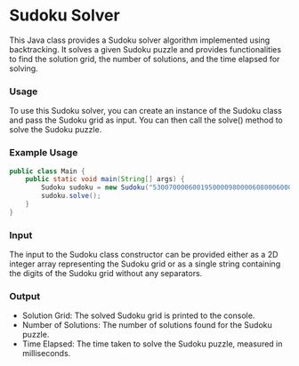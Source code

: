 # Sudoku Solver 
This Java class provides a Sudoku solver algorithm implemented using backtracking. It solves a given Sudoku puzzle and provides functionalities to find the solution grid, the number of solutions, and the time elapsed for solving.

### Usage
To use this Sudoku solver, you can create an instance of the Sudoku class and pass the Sudoku grid as input. You can then call the solve() method to solve the Sudoku puzzle.
### Example Usage

```java
public class Main {
    public static void main(String[] args) {
        Sudoku sudoku = new Sudoku("530070000600195000098000060800060003400803001700020006060000280000419005000080079");
        sudoku.solve();
    }
}
```

### Input 
The input to the Sudoku class constructor can be provided either as a 2D integer array representing the Sudoku grid or as a single string containing the digits of the Sudoku grid without any separators.

### Output 
 - Solution Grid: The solved Sudoku grid is printed to the console.
 - Number of Solutions: The number of solutions found for the Sudoku puzzle.
 - Time Elapsed: The time taken to solve the Sudoku puzzle, measured in milliseconds.


